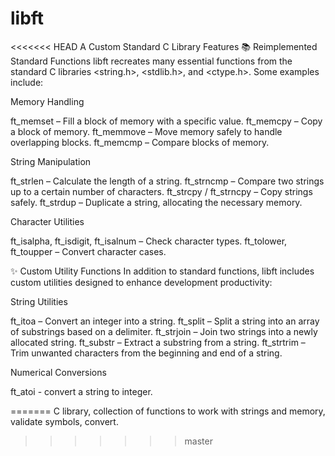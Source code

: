 # libft
<<<<<<< HEAD
A Custom Standard C Library
Features
📚 Reimplemented Standard Functions
libft recreates many essential functions from the standard C libraries <string.h>, <stdlib.h>, and <ctype.h>. Some examples include:

Memory Handling

ft_memset – Fill a block of memory with a specific value.
ft_memcpy – Copy a block of memory.
ft_memmove – Move memory safely to handle overlapping blocks.
ft_memcmp – Compare blocks of memory.

String Manipulation

ft_strlen – Calculate the length of a string.
ft_strncmp – Compare two strings up to a certain number of characters.
ft_strcpy / ft_strncpy – Copy strings safely.
ft_strdup – Duplicate a string, allocating the necessary memory.

Character Utilities

ft_isalpha, ft_isdigit, ft_isalnum – Check character types.
ft_tolower, ft_toupper – Convert character cases.

✨ Custom Utility Functions
In addition to standard functions, libft includes custom utilities designed to enhance development productivity:

String Utilities

ft_itoa – Convert an integer into a string.
ft_split – Split a string into an array of substrings based on a delimiter.
ft_strjoin – Join two strings into a newly allocated string.
ft_substr – Extract a substring from a string.
ft_strtrim – Trim unwanted characters from the beginning and end of a string.

Numerical Conversions

ft_atoi - convert a string to integer.

=======
C library, collection of functions to work with strings and memory, validate symbols, convert. 
>>>>>>> master
